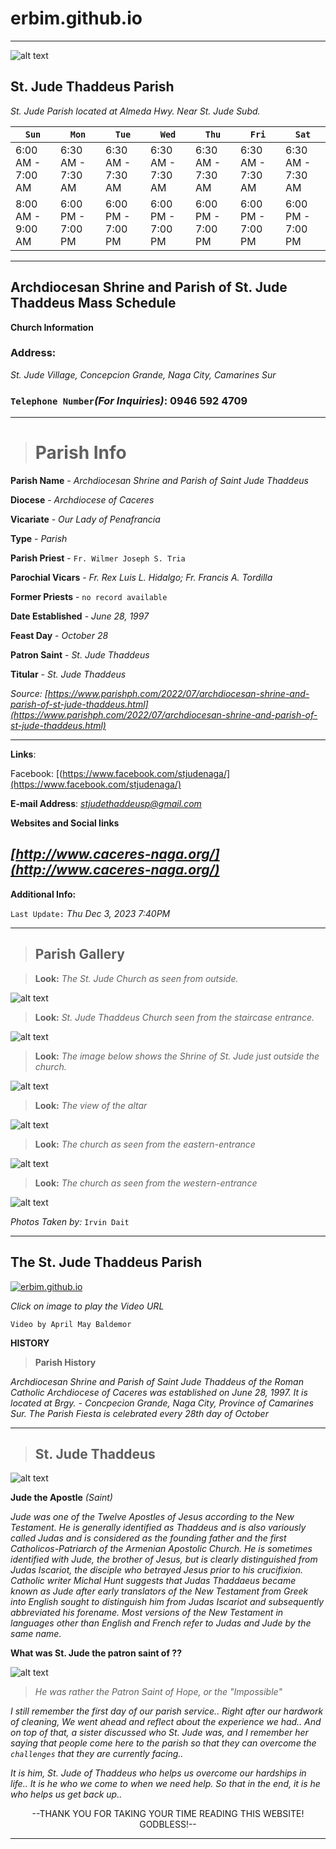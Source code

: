 # erbim.github.io
***
![alt text](https://upload.wikimedia.org/wikipedia/commons/4/44/St_jude_naga_city.JPG)

## **St. Jude Thaddeus Parish**
*St. Jude Parish located at Almeda Hwy. Near St. Jude Subd.*


| `Sun` | `Mon` | `Tue` | `Wed` | `Thu` | `Fri` | `Sat` |
| --- | --- | --- | --- | --- | --- | --- |
|   6:00 AM - 7:00 AM   |   6:30 AM - 7:30 AM   |   6:30 AM - 7:30 AM   |   6:30 AM - 7:30 AM   |   6:30 AM - 7:30 AM   |   6:30 AM - 7:30 AM   |   6:30 AM - 7:30 AM   |
| 8:00 AM - 9:00 AM | 6:00 PM - 7:00 PM | 6:00 PM - 7:00 PM | 6:00 PM - 7:00 PM | 6:00 PM - 7:00 PM | 6:00 PM - 7:00 PM | 6:00 PM - 7:00 PM |


***

## Archdiocesan Shrine and Parish of St. Jude Thaddeus Mass Schedule
**Church Information**


### Address:
*St. Jude Village, Concepcion Grande, Naga City, Camarines Sur*



### `Telephone Number`*(For Inquiries)*: **0946 592 4709**

---
> # Parish Info

**Parish Name** - *Archdiocesan Shrine and Parish of Saint Jude Thaddeus*

**Diocese** - *Archdiocese of Caceres*

**Vicariate** - *Our Lady of Penafrancia*

**Type** - *Parish*

**Parish Priest** - `Fr. Wilmer Joseph S. Tria`

**Parochial Vicars** - *Fr. Rex Luis L. Hidalgo; Fr. Francis A. Tordilla*

**Former Priests** - `no record available`

**Date Established** - *June 28, 1997*

**Feast Day** - *October 28*

**Patron Saint** - *St. Jude Thaddeus*

**Titular** - *St. Jude Thaddeus*

*Source: [https://www.parishph.com/2022/07/archdiocesan-shrine-and-parish-of-st-jude-thaddeus.html](https://www.parishph.com/2022/07/archdiocesan-shrine-and-parish-of-st-jude-thaddeus.html)*

---

 **Links**: 

Facebook:  [(https://www.facebook.com/stjudenaga/](https://www.facebook.com/stjudenaga/)

**E-mail Address**: *stjudethaddeusp@gmail.com*

 **Websites and Social links**

*[http://www.caceres-naga.org/](http://www.caceres-naga.org/)*
---

 **Additional Info:**

`Last Update:` *Thu Dec 3, 2023 7:40PM*

***

> ## Parish Gallery

>**Look:** *The St. Jude Church as seen from outside.*

![alt text](https://scontent.xx.fbcdn.net/v/t1.15752-9/403404019_632527422422061_3342247115026804191_n.jpg?stp=dst-jpg_p403x403&_nc_cat=105&ccb=1-7&_nc_sid=510075&_nc_eui2=AeGERsfLXeV72jWyLacSCeK5_3WiVwlJCw__daJXCUkLD4piF0PRVQWLQgiqHRkjo8huLurfRWSpIIftOgohcT64&_nc_ohc=aKxGztzsJmUAX9ReSaT&_nc_ad=z-m&_nc_cid=0&_nc_ht=scontent.xx&oh=03_AdTdwhS8Xo_pAG7Ar6a9keUTOBy11syzgcT-RanVibiwyw&oe=6593CCEB)

>**Look:** *St. Jude Thaddeus Church seen from the staircase entrance.*

![alt text](https://scontent.xx.fbcdn.net/v/t1.15752-9/403403989_886362762693247_6119081575896694777_n.jpg?stp=dst-jpg_p403x403&_nc_cat=109&ccb=1-7&_nc_sid=510075&_nc_eui2=AeEVFpOHcqqXPhJelbOzgvYMTuR0Cyj4325O5HQLKPjfbqv23KbVd3haDBezQMJtyBcRhCTC6OzjSp718qtAXKZb&_nc_ohc=hI3lppYHrs0AX_5OL-h&_nc_ad=z-m&_nc_cid=0&_nc_ht=scontent.xx&oh=03_AdSB_lfRFd4WiTLHHxS6lMluQluElPbV0LtRs4b8DZ4-Qg&oe=6593EF76)

>**Look:** *The image below shows the Shrine of St. Jude just outside the church.*

![alt text](https://scontent.xx.fbcdn.net/v/t1.15752-9/370144810_660181816266873_2605214686371753108_n.jpg?stp=dst-jpg_p403x403&_nc_cat=109&ccb=1-7&_nc_sid=510075&_nc_eui2=AeHQa57CpLTllkihlVn2iJQ7ElweKGcWfkUSXB4oZxZ-Rc_afhv_DWqJvTMj0UuOX0ZSbIyWqX4itMuqG9LbLKab&_nc_ohc=eTIA2JtUNlUAX965vck&_nc_oc=AQkk0yZZoHLg9qyQ2H9d3VACSwahTrMO6ujhz6BJPJJVlhGwAsg4JtZHIL4BcKUZg2TpffLrrxQCAGySIhlG1UJX&_nc_ad=z-m&_nc_cid=0&_nc_ht=scontent.xx&oh=03_AdSt9g5dMtH79g3rjgaxekBeu7kYzmVR938jbpD4i830og&oe=6593D603)

>**Look:** *The view of the altar*

![alt text](https://scontent.xx.fbcdn.net/v/t1.15752-9/393895549_734895372008611_6548804495980432070_n.jpg?stp=dst-jpg_p403x403&_nc_cat=104&ccb=1-7&_nc_sid=510075&_nc_eui2=AeFhSF0yXV_l-RbcTJyMNA1S1AGGryOGqhfUAYavI4aqF_nYhLxVr7N076qEMSwdi-xRkmuJJkZSblgvuqLQwdgC&_nc_ohc=ou2MwKb0epEAX8Vm8DN&_nc_oc=AQkZszD7vA9AhL0pOIYmU-0fo-YuXAndS8nO6A4U2to5BR4-oFOOZjoJlzgv4iiH3CIZjXOjlDGjYaeACFQ4WKBc&_nc_ad=z-m&_nc_cid=0&_nc_ht=scontent.xx&oh=03_AdRl6geckiEhpf2ap8ThoODHnAnrRnheF4Aj-ViUI302kQ&oe=6593D6E2)

>**Look:** *The church as seen from the eastern-entrance*

![alt text](https://scontent.xx.fbcdn.net/v/t1.15752-9/403418172_1378132199800528_7652041399142850084_n.jpg?stp=dst-jpg_p403x403&_nc_cat=110&ccb=1-7&_nc_sid=510075&_nc_eui2=AeHAtjpL06Tkh73UxGWaa3gQuTqOre7RqlK5Oo6t7tGqUm9NHkllBhK5-cvH_eGnGpQ4q01wR1pRNSAHJ3ylWI0S&_nc_ohc=OUkSTs1V4uYAX8nMUnn&_nc_ad=z-m&_nc_cid=0&_nc_ht=scontent.xx&oh=03_AdROyhNn5OvWm49iRsxM9MqTrF1OFHVOSM7Lc9_L-3zK-g&oe=6593D70D)

>**Look:** *The church as seen from the western-entrance*

![alt text](https://scontent.xx.fbcdn.net/v/t1.15752-9/403405971_1992886427751614_6464511101388994655_n.jpg?stp=dst-jpg_p403x403&_nc_cat=107&ccb=1-7&_nc_sid=510075&_nc_eui2=AeHjsfvdweCnYl8SU5NG1jStpS1YeOQm2TKlLVh45CbZMr5teAnS4LAopy1scniCHQCLyZPIN6L7sFlkfOISDqcS&_nc_ohc=qLvIQmmRcAkAX9g3bPB&_nc_ad=z-m&_nc_cid=0&_nc_ht=scontent.xx&oh=03_AdQ-Yysv0v3wz8ah_qptg0BenuZJk-2_oIo34NjqqSroeA&oe=6593E629)

*Photos Taken by:* `Irvin Dait`

***



## The St. Jude Thaddeus Parish
[![erbim.github.io](https://img.youtube.com/vi/ffU-w7QWGZY/0.jpg)](https://www.youtube.com/watch?v=ffU-w7QWGZY)
 
  *Click on image to play the Video URL*

 `Video by April May Baldemor`

 **HISTORY**
> **Parish History**
 
*Archdiocesan Shrine and Parish of Saint Jude Thaddeus of the Roman Catholic Archdiocese of Caceres was established on June 28, 1997. It is located at Brgy.  - Concpecion Grande, Naga City, Province of Camarines Sur. The Parish Fiesta is celebrated every 28th day of October*


---
> ## St. Jude Thaddeus
![alt text](https://i.ytimg.com/vi/cuomhYIFf0U/maxresdefault.jpg
) 

 **Jude the Apostle** *(Saint)*

*Jude was one of the Twelve Apostles of Jesus according to the New Testament. He is generally identified as Thaddeus and is also variously called Judas and is considered as the founding father and the first Catholicos-Patriarch of the Armenian Apostolic Church. He is sometimes identified with Jude, the brother of Jesus, but is clearly distinguished from Judas Iscariot, the disciple who betrayed Jesus prior to his crucifixion. Catholic writer Michal Hunt suggests that Judas Thaddaeus became known as Jude after early translators of the New Testament from Greek into English sought to distinguish him from Judas Iscariot and subsequently abbreviated his forename. Most versions of the New Testament in languages other than English and French refer to Judas and Jude by the same name.*


  **What was St. Jude the patron saint of ??**


![alt text](https://upload.wikimedia.org/wikipedia/commons/thumb/4/4f/Anthonis_van_Dyck%2C_%2C_Kunsthistorisches_Museum_Wien%2C_Gem%C3%A4ldegalerie_-_Apostel_Judas_Thadd%C3%A4us_-_GG_6809_-_Kunsthistorisches_Museum.jpg/220px-Anthonis_van_Dyck%2C_%2C_Kunsthistorisches_Museum_Wien%2C_Gem%C3%A4ldegalerie_-_Apostel_Judas_Thadd%C3%A4us_-_GG_6809_-_Kunsthistorisches_Museum.jpg
   ) 
  
   > *He was rather the Patron Saint of Hope, or the "Impossible"*

*I still remember the first day of our parish service.. Right after our hardwork of cleaning, We went ahead and reflect about the experience we had.. And on top of that, a sister discussed who St. Jude was, and I remember her saying that people come here to the parish so that they can overcome the `challenges` that they are currently facing..*

*It is him, St. Jude of Thaddeus who helps us overcome our hardships in life.. It is he who we come to when we need help. So that in the end, it is he who helps us get back up..*






<p align="center">
 --THANK YOU FOR TAKING YOUR TIME READING THIS WEBSITE! GODBLESS!--
</p>

***

